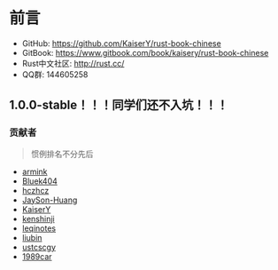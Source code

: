 # 前言

* GitHub: https://github.com/KaiserY/rust-book-chinese
* GitBook: https://www.gitbook.com/book/kaisery/rust-book-chinese
* Rust中文社区: http://rust.cc/
* QQ群: 144605258

## 1.0.0-stable！！！同学们还不入坑！！！

### 贡献者
> 惯例排名不分先后

* [armink](https://github.com/armink)
* [Bluek404](https://github.com/Bluek404)
* [hczhcz](https://github.com/hczhcz)
* [JaySon-Huang](https://github.com/JaySon-Huang)
* [KaiserY](https://github.com/KaiserY)
* [kenshinji](https://github.com/kenshinji)
* [leqinotes](https://github.com/leqinotes)
* [liubin](https://github.com/liubin)
* [ustcscgy](https://github.com/ustcscgy)
* [1989car](https://github.com/1989car)
